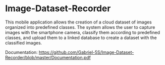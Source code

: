 # Image-Dataset-Recorder

This mobile application allows the creation of a cloud dataset of 
images organized into predefined classes. The system allows the 
user to capture images with the smartphone camera, classify them 
according to predefined classes, and upload them to a linked 
database to create a dataset with the classified images.

Documentation: https://github.com/Gabriel-5S/Image-Dataset-Recorder/blob/master/Documentation.pdf

